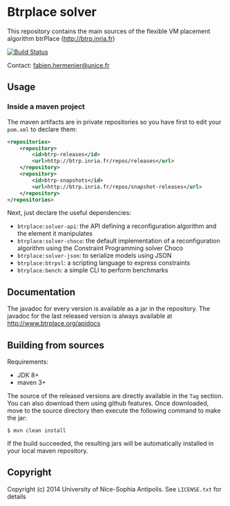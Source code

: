 # Btrplace solver #

This repository contains the main sources of the flexible VM placement
algorithm btrPlace (http://btrp.inria.fr)

[![Build Status](https://api.travis-ci.org/btrplace/scheduler.svg)](https://travis-ci.org/btrplace/scheduler)

Contact: fabien.hermenier@unice.fr

## Usage ##

### Inside a maven project ###

The maven artifacts are in private repositories so you have first to edit your `pom.xml` to declare them:

```xml
<repositories>
    <repository>
        <id>btrp-releases</id>
        <url>http://btrp.inria.fr/repos/releases</url>
    </repository>
    <repository>
        <id>btrp-snapshots</id>
        <url>http://btrp.inria.fr/repos/snapshot-releases</url>
    </repository>
</repositories>
```

Next, just declare the useful dependencies:

* `btrplace:solver-api`: the API defining a reconfiguration algorithm and the element it manipulates
* `btrplace:solver-choco`: the default implementation of a reconfiguration algorithm using the Constraint Programming
solver Choco
* `btrplace:solver-json`: to serialize models using JSON
* `btrplace:btrpsl`: a scripting language to express constraints
* `btrplace:bench`: a simple CLI to perform benchmarks

## Documentation ##

The javadoc for every version is available as a jar in the repository.
The javadoc for the last released version is always available at http://www.btrplace.org/apidocs

## Building from sources ##

Requirements:
* JDK 8+
* maven 3+

The source of the released versions are directly available in the `Tag` section.
You can also download them using github features.
Once downloaded, move to the source directory then execute the following command
to make the jar:

    $ mvn clean install

If the build succeeded, the resulting jars will be automatically installed in your local maven repository.


## Copyright ##
Copyright (c) 2014 University of Nice-Sophia Antipolis. See `LICENSE.txt` for details
